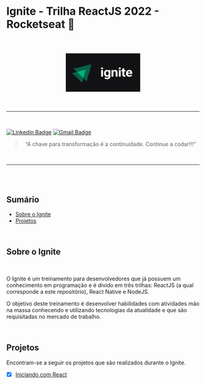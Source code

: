 # Ignite - Trilha ReactJS 2022 - Rocketseat 🚀
<br>
<h3 align="center">
    <img alt="Rocketseat Ignite Nova trilha 2022" src="logo-ignite.png" height="100px" />
</h3>
<br>
<hr>
<br>

[![Linkedin Badge](https://img.shields.io/badge/-MorenaNobre-blue?style=flat-square&logo=Linkedin&logoColor=white&link=https://www.linkedin.com/in/morenanobre/)](https://www.linkedin.com/in/morenanobre/)
[![Gmail Badge](https://img.shields.io/badge/-morenagnobre@gmail.com-c14438?style=flat-square&logo=Gmail&logoColor=white&link=mailto:morenagnobre@gmail.com)](mailto:morenagnobre@gmail.com)

<blockquote align="center">“A chave para transformação é a continuidade. Continue a codar!!!”</blockquote>

<br>

<hr>

<br>
<br>

## Sumário

- [Sobre o Ignite](#sobre-o-ignite)
- [Projetos](#projetos)

<br>

## Sobre o Ignite

<br>

<p>O Ignite é um treinamento para desenvolvedores que já possuem um conhecimento em programação e é divido em três trilhas: ReactJS (a qual corresponde a este repositório), React Native e NodeJS.</p>

<p>O objetivo deste treinamento é desenvolver habilidades com atividades mão na massa conhecendo e utilizando tecnologias da atualidade e que são requisitadas no mercado de trabalho.</p>

<br>

## Projetos

<p>Encontram-se a seguir os projetos que são realizados durante o Ignite.</p>

<p>

- [x] [Iniciando com React](01-fundamentos-reactjs)

<!-- - [x] [Gym Manager](gymManager)

- [x] [codeSCool](codeSCool)

- [x] [Starting on Frontend](iniciando_no_frontend)

- [x] [Starting on Backend](iniciando_no_backend)

- [x] [Starting with Javascript](iniciando_no_javascript) -->

</p>